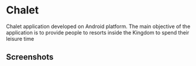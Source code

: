 # Chalet

Chalet application developed on Android platform. The main objective of the application is to provide people to resorts inside the Kingdom to spend their leisure time

## Screenshots

